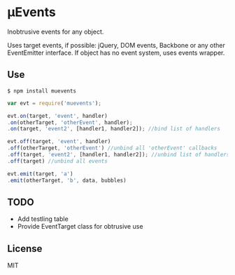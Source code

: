 # μEvents

Inobtrusive events for any object.

Uses target events, if possible: jQuery, DOM events, Backbone or any other EventEmitter interface. If object has no event system, uses events wrapper.


## Use

```
$ npm install muevents
```


```js
var evt = require('muevents');

evt.on(target, 'event', handler)
.on(otherTarget, 'otherEvent', handler);
.on(target, 'event2', [handler1, handler2]); //bind list of handlers

evt.off(target, 'event', handler)
.off(otherTarget, 'otherEvent') //unbind all 'otherEvent' callbacks
.off(target, 'event2', [handler1, handler2]); //unbind list of handlers
.off(target) //unbind all events

evt.emit(target, 'a')
.emit(otherTarget, 'b', data, bubbles)
```


## TODO

* Add testling table
* Provide EventTarget class for obtrusive use


## License

MIT
